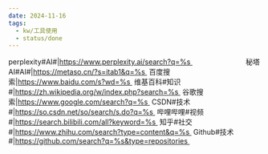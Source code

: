 ```yaml
---
date: 2024-11-16
tags:
  - kw/工具使用
  - status/done
---
```

perplexity#AI#|https://www.perplexity.ai/search?q=%s                            
秘塔AI#AI#|https://metaso.cn/?s=itab1&q=%s  
百度搜索|https://www.baidu.com/s?wd=%s  
维基百科#知识#|https://zh.wikipedia.org/w/index.php?search=%s  
谷歌搜索|https://www.google.com/search?q=%s  
CSDN#技术#|https://so.csdn.net/so/search/s.do?q=%s  
哔哩哔哩#视频#|https://search.bilibili.com/all?keyword=%s  
知乎#社交#|https://www.zhihu.com/search?type=content&q=%s  
Github#技术#|https://github.com/search?q=%s&type=repositories  
